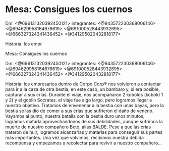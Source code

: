 # Mesa: Consigues los cuernos

Dm: <@696131320392450121> 
integrantes: <@943572230368006146> <@694629958164676619> <@691000528443932695> <@666327324341436452> <@341295020432818177> 

Historia:  los empr

Mesa: Consigues los cuernos

Dm: <@696131320392450121> 
integrantes: <@943572230368006146> <@694629958164676619> <@691000528443932695> <@666327324341436452> <@341295020432818177> 

Historia:  los empresarios dentro de Corpo Corp® nos volvieron a contactar para ir a la caza de otra bestia, en este caso, un bambaro y, si era posible, capturar a sus crías. 
Durante el viaje, nos acompañaron 2 kobolds (kobold 1 y 2) y el goblin Socrates. el viaje fue algo largo, pero logramos llegar a nuestro objetivo. Tratamos de envenenar a la bestia con unas bayas, pero la bestia se las dio de comer a sus crías que sufrieron el daño de veneno. Vayamos al punto, nuestra batalla con la bestia duro unos minutos, logramos matarla aprovechandonos de sus debilidades, aunque sufrimos la muerte de nuestro compañero Beto, alias BALDE. Pese a que las crías trataron de huir, logramos alcanzarlas y matarlas para conseguir sus partes más importantes. Una vez que volvimos, recibimos nuestra debida recompensa y empezamos a recolectar para revivir a nuestro compañero...

